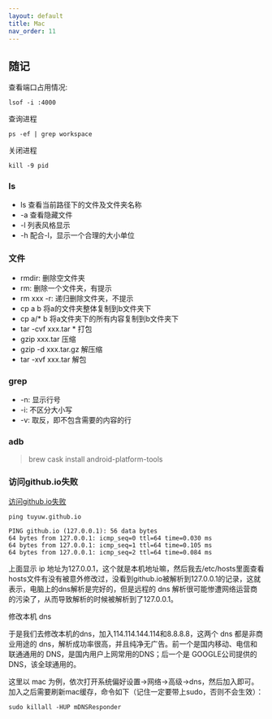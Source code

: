 ```yaml
---
layout: default
title: Mac
nav_order: 11
---
```


## 随记

查看端口占用情况:
~~~
lsof -i :4000
~~~

查询进程
~~~
ps -ef | grep workspace
~~~

关闭进程
~~~
kill -9 pid
~~~


### ls

- ls 查看当前路径下的文件及文件夹名称
- -a 查看隐藏文件
- -l 列表风格显示
- -h 配合-l，显示一个合理的大小单位

### 文件

- rmdir: 删除空文件夹
- rm: 删除一个文件夹，有提示
- rm xxx -r: 递归删除文件夹，不提示
- cp a b 将a的文件夹整体复制到b文件夹下
- cp a/* b 将a文件夹下的所有内容复制到b文件夹下
- tar -cvf xxx.tar * 打包
- gzip xxx.tar 压缩
- gzip -d xxx.tar.gz 解压缩
- tar -xvf xxx.tar 解包

### grep

- -n: 显示行号
- -i: 不区分大小写
- -v: 取反，即不包含需要的内容的行

### adb
> brew cask install android-platform-tools

### 访问github.io失败

[访问github.io失败](https://www.cnblogs.com/yangzhou33/p/13973868.html)

~~~shell
ping tuyuw.github.io

PING github.io (127.0.0.1): 56 data bytes
64 bytes from 127.0.0.1: icmp_seq=0 ttl=64 time=0.030 ms
64 bytes from 127.0.0.1: icmp_seq=1 ttl=64 time=0.105 ms
64 bytes from 127.0.0.1: icmp_seq=2 ttl=64 time=0.084 ms
~~~

上面显示 ip 地址为127.0.0.1，这个就是本机地址嘛，然后我去/etc/hosts里面查看hosts文件有没有被意外修改过，没看到github.io被解析到127.0.0.1的记录，这就表示，电脑上的dns解析是完好的，但是远程的 dns 解析很可能惨遭网络运营商的污染了，从而导致解析的时候被解析到了127.0.0.1。


修改本机 dns

于是我们去修改本机的dns，加入114.114.144.114和8.8.8.8，这两个 dns 都是非商业用途的 dns，解析成功率很高，并且纯净无广告。前一个是国内移动、电信和联通通用的 DNS，是国内用户上网常用的DNS；后一个是 GOOGLE公司提供的 DNS，该全球通用的。

这里以 mac 为例，依次打开系统偏好设置->网络->高级->dns，然后加入即可。加入之后需要刷新mac缓存，命令如下（记住一定要带上sudo，否则不会生效）：
~~~shell
sudo killall -HUP mDNSResponder
~~~

